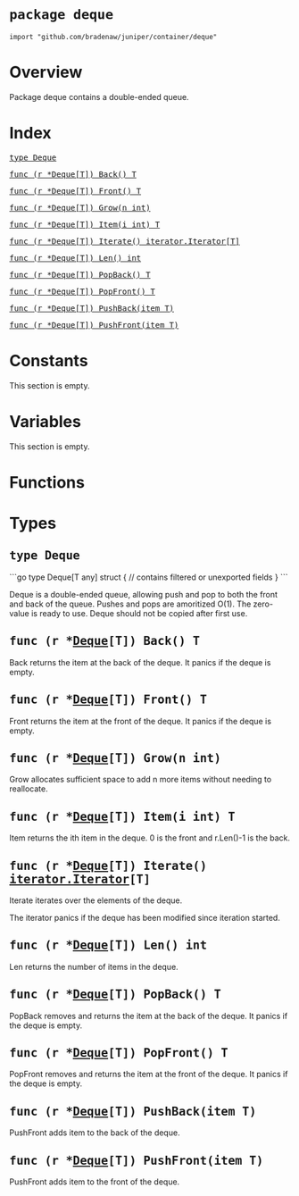 # `package deque`

```
import "github.com/bradenaw/juniper/container/deque"
```

# Overview

Package deque contains a double-ended queue.


# Index

<samp><a href="#Deque">type Deque</a></samp>

<samp>        <a href="#Back">func (r *Deque[T]) Back() T</a></samp>

<samp>        <a href="#Front">func (r *Deque[T]) Front() T</a></samp>

<samp>        <a href="#Grow">func (r *Deque[T]) Grow(n int)</a></samp>

<samp>        <a href="#Item">func (r *Deque[T]) Item(i int) T</a></samp>

<samp>        <a href="#Iterate">func (r *Deque[T]) Iterate() iterator.Iterator[T]</a></samp>

<samp>        <a href="#Len">func (r *Deque[T]) Len() int</a></samp>

<samp>        <a href="#PopBack">func (r *Deque[T]) PopBack() T</a></samp>

<samp>        <a href="#PopFront">func (r *Deque[T]) PopFront() T</a></samp>

<samp>        <a href="#PushBack">func (r *Deque[T]) PushBack(item T)</a></samp>

<samp>        <a href="#PushFront">func (r *Deque[T]) PushFront(item T)</a></samp>


# Constants

This section is empty.

# Variables

This section is empty.

# Functions

# Types

<h2><a id="Deque"></a><samp>type Deque</samp></h2>
```go
type Deque[T any] struct {
	// contains filtered or unexported fields
}
```

Deque is a double-ended queue, allowing push and pop to both the front and back of the queue.
Pushes and pops are amoritized O(1). The zero-value is ready to use. Deque should not be copied
after first use.


<h2><a id="Back"></a><samp>func (r *<a href="#Deque">Deque</a>[T]) Back() T</samp></h2>

Back returns the item at the back of the deque. It panics if the deque is empty.


<h2><a id="Front"></a><samp>func (r *<a href="#Deque">Deque</a>[T]) Front() T</samp></h2>

Front returns the item at the front of the deque. It panics if the deque is empty.


<h2><a id="Grow"></a><samp>func (r *<a href="#Deque">Deque</a>[T]) Grow(n int)</samp></h2>

Grow allocates sufficient space to add n more items without needing to reallocate.


<h2><a id="Item"></a><samp>func (r *<a href="#Deque">Deque</a>[T]) Item(i int) T</samp></h2>

Item returns the ith item in the deque. 0 is the front and r.Len()-1 is the back.


<h2><a id="Iterate"></a><samp>func (r *<a href="#Deque">Deque</a>[T]) Iterate() <a href="../iterator.md#Iterator">iterator.Iterator</a>[T]</samp></h2>

Iterate iterates over the elements of the deque.

The iterator panics if the deque has been modified since iteration started.


<h2><a id="Len"></a><samp>func (r *<a href="#Deque">Deque</a>[T]) Len() int</samp></h2>

Len returns the number of items in the deque.


<h2><a id="PopBack"></a><samp>func (r *<a href="#Deque">Deque</a>[T]) PopBack() T</samp></h2>

PopBack removes and returns the item at the back of the deque. It panics if the deque is empty.


<h2><a id="PopFront"></a><samp>func (r *<a href="#Deque">Deque</a>[T]) PopFront() T</samp></h2>

PopFront removes and returns the item at the front of the deque. It panics if the deque is empty.


<h2><a id="PushBack"></a><samp>func (r *<a href="#Deque">Deque</a>[T]) PushBack(item T)</samp></h2>

PushFront adds item to the back of the deque.


<h2><a id="PushFront"></a><samp>func (r *<a href="#Deque">Deque</a>[T]) PushFront(item T)</samp></h2>

PushFront adds item to the front of the deque.


